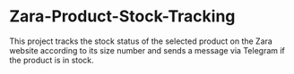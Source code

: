 # Zara-Product-Stock-Tracking
This project tracks the stock status of the selected product on the Zara website according to its size number and sends a message via Telegram if the product is in stock.
